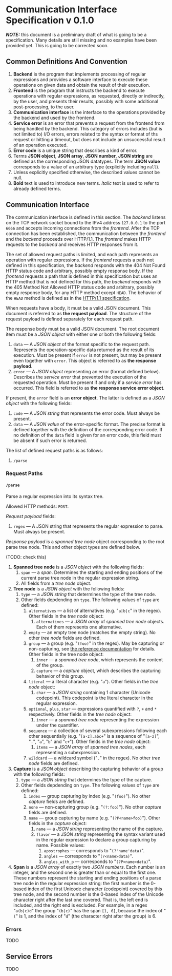 # Communication Interface Specification v 0.1.0

***NOTE:*** this document is a preliminary draft of what is going to be a specification.
Many details are still missing and no examples have been provided yet. This is going
to be corrected soon.

## Common Definitions And Convention
1. **Backend** is the program that implements processing of regular expressions and provides
   a software interface to execute these operations on given data and obtain the result of their
   execution.
2. **Frontend** is the program that instructs the backend to
   execute operations with regular expressions, as requested, directly or indirectly, by the
   user, and presents their results, possibly with some additional post-processing, to the user.
3. **Communication interface** is the interface to the operations provided by the backend and
   used by the frontend.
4. **Service error** is an error that prevents a request
   from the frontend from being handled by the backend.  This category of errors includes
   (but is not limited to) I/O errors, errors related to the syntax or format of ths request
   or hitting a timeout, but does not include an unsuccessful result of an operation executed.
5. **Error code** is a unique string that describes a kind of error.
6. Terms **JSON object**, **JSON array**, **JSON number**, **JSON string** are defined as
   the corresponding JSON datatypes. The term **JSON value** corresponds to a value
   of an arbitrary type (explicitly including `null`).
7. Unless explicitly specified otherwise, the described values cannot be null.
8. **Bold** text is used to introduce new terms. *Italic* text is used to refer to already defined terms.

## Communication Interface
The communication interface is defined in this section.  The *backend* listens on the TCP network
socket bound to the IPv4 address `127.0.0.1` to the port `6666` and accepts incoming connections
from the *frontend*. After the TCP connection has been established, the communication between
the *frontend* and the *backend* proceeds over HTTP/1.1.  The *frontend* makes HTTP requests to the
*backend* and receives HTTP responses from it.

The set of allowed request paths is limited, and each path represents an operation with regular
expressions.  If the *frontend* requests a path not defined in this specification, the *backend*
responds with the 404 Not Found HTTP status code and arbitrary, possibly empty response body.
If the *frontend* requests a path that is defined in this specification but uses an HTTP method
that is not defined for this path, the *backend* responds with the 405 Method Not Allowed HTTP
status code and arbitrary, possibly empty response body, for any HTTP method except `HEAD`.
The behavior of the `HEAD` method is defined as in the
[HTTP/1.1 specification](https://datatracker.ietf.org/doc/rfc2616/).

When requests have a body, it must be a valid JSON document.  This document is referred to as
**the request payload**.  The structure of the request payload is defined separately for each
request path.

The response body must be a valid JSON document. The root document item must be a *JSON object*
with either one or both the following fields:

1. `data` — A *JSON object* of the format specific to the request path. Represents
   the operation-specific data returned as the result of its execution. Must be
   present if `error` is not present, but may be present even together with `error`.
   This object is referred to as **the response payload**.
2. `error` — A *JSON object* representing an error (format defined below). Describes the *service error*
   that prevented the execution of the requested operation. Must be present if and only
   if a *service error* has occurred. This field is referred to as **the response service error object**.

If present, the `error` field is an **error object**. The latter is defined as a *JSON object*
with the following fields:

1. `code` — A *JSON string* that represents the error code. Must always be present.
2. `data` — A *JSON value* of the error-specific format. The precise format is defined together with
   the definition of the corresponding error code. If no definition of the `data` field is given for an
   error code, this field must be absent if such error is returned.

The list of defined request paths is as follows:

1. `/parse`

### Request Paths
#### `/parse`
Parse a regular expression into its syntax tree.

Allowed HTTP methods: `POST`.

*Request payload* fields:

1. `regex` — A JSON string that represents the regular expression to parse. Must always be present.

*Response payload* is a *spanned tree node* object corresponding to the root parse tree node.
This and other object types are defined below.

(TODO: check this)

1. **Spanned tree node** is a *JSON object* with the following fields:
    1. `span` — a *span*. Determines the starting and ending positions of the current
       parse tree node in the regular expression string.
    2. All fields from a *tree node* object.
2. **Tree node** is a *JSON object* with the following fields:
    1. `type` — a *JSON string* that determines the type of the tree node.
    2. Other fields depdending on `type`. The following values of `type` are defined:
        1. `alternatives` — a list of alternatives (e.g. "`a|b|c`" in the regex).
           Other fields in the *tree node* object:
            1. `alternatives` — a *JSON array* of *spanned tree node* objects. Each of them represents
               one alternative.
        2. `empty` — an empty tree node (matches the empty string). No other *tree node* fields are defined.
        3. `group` — a group (e.g. "`(foo)`" in the regex).
           May be capturing or non-capturing, see [the reference documentation][cpp.wr22.group]
           for details. Other fields in the tree node object:
            1. `inner` — a *spanned tree node*, which represents the content of the group.
            2. `capture` — a *capture* object, which describes the capturing behavior of this group.
        4. `literal` — a literal character (e.g. "`a`").
           Other fields in the *tree node* object:
            1. `char` — a *JSON string* containing 1 character (Unicode codepoint).
               This codepoint is the literal character in the regular expression.
        5. `optional`, `plus`, `star` — expressions quantified with `?`, `+` and `*` respectively.
           Other fields in the *tree node* object:
            1. `inner` — a *spanned tree node* representing the expression under the quantifier.
        6. `sequence` — a collection of several subexpressions following each other sequentially
           (e.g. "`[a-z].abc+`" is a sequence of "`[a-z]`", "`.`", "`a`", "`b`" and "`c+`").
           Other fields in the *tree node* object:
            1. `items` — a *JSON array* of *spanned tree nodes*, each representing a subexpression.
        7. `wildcard` — a wildcard symbol ("`.`" in the regex). No other *tree node* fields are defined.
3. **Capture** is a *JSON object* describing the capturing behavior of a group with the following fields:
    1. `type` — a *JSON string* that determines the type of the capture.
    2. Other fields depdending on `type`. The following values of `type` are defined:
        1. `index` — group capturing by index (e.g. "`(foo)`"). No other *capture* fields are defined.
        2. `none` — non-capturing group (e.g. "`(?:foo)`"). No other *capture* fields are defined.
        3. `name` — group capturing by name (e.g. "`(?P<name>foo)`"). Other fields in the *capture* object:
            1. `name` — a *JSON string* representing the name of the capture.
            2. `flavor` — a *JSON string* representing the syntax variant used in the
               regular expression to declare a group capturing by name. Possible values:
                1. `apostrophes` — corresponds to "`(?'name'data)`".
                2. `angles` — corresponds to "`(?<name>data)`".
                2. `angles_with_p` — corresponds to "`(?P<name>data)`".
4. **Span** is a *JSON array* of exactly two *JSON numbers*. Each number is an integer, and the second one
   is greater than or equal to the first one. These numbers represent the starting and ending positions
   of a parse tree node in the regular expression string: the first number is the 0-based index of the first
   Unicode character (codepoint) covered by this tree node, and the second number is the 0-based index of the
   Unicode character right after the last one covered. That is, the left end is included, and the right end
   is excluded. For example, in a regex "`a(b|c)d`" the group "`(b|c)`" has the span `[1, 6]`, because
   the index of "`(`" is 1, and the index of "`d`" (the character right after the group) is 6.

### Errors
TODO

## Service Errors
TODO

[cpp.wr22.group]: https://writing-regexps-2021-22.github.io/docs/regex-parser/structwr22_1_1regex__parser_1_1regex_1_1part_1_1Group.html
